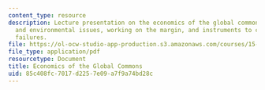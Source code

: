 ```yaml
---
content_type: resource
description: Lecture presentation on the economics of the global commons, market failure
  and environmental issues, working on the margin, and instruments to correct market
  failures.
file: https://ol-ocw-studio-app-production.s3.amazonaws.com/courses/15-023j-global-climate-change-economics-science-and-policy-spring-2008/85c408fc7017d2257e09a7f9a74bd28c_lec7.pdf
file_type: application/pdf
resourcetype: Document
title: Economics of the Global Commons
uid: 85c408fc-7017-d225-7e09-a7f9a74bd28c
---
```

